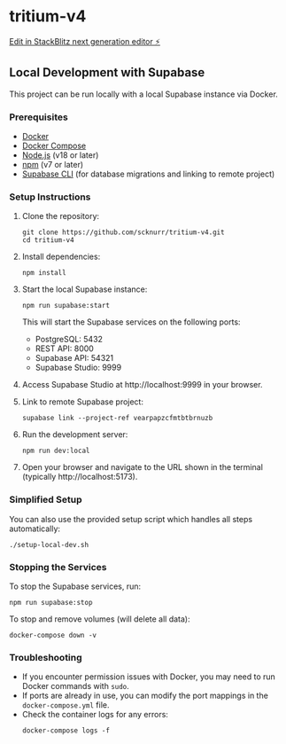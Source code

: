 # tritium-v4

[Edit in StackBlitz next generation editor ⚡️](https://stackblitz.com/~/github.com/scknurr/tritium-v4)

## Local Development with Supabase

This project can be run locally with a local Supabase instance via Docker.

### Prerequisites

- [Docker](https://docs.docker.com/get-docker/)
- [Docker Compose](https://docs.docker.com/compose/install/)
- [Node.js](https://nodejs.org/) (v18 or later)
- [npm](https://www.npmjs.com/) (v7 or later)
- [Supabase CLI](https://supabase.com/docs/guides/cli) (for database migrations and linking to remote project)

### Setup Instructions

1. Clone the repository:
   ```
   git clone https://github.com/scknurr/tritium-v4.git
   cd tritium-v4
   ```

2. Install dependencies:
   ```
   npm install
   ```

3. Start the local Supabase instance:
   ```
   npm run supabase:start
   ```
   
   This will start the Supabase services on the following ports:
   - PostgreSQL: 5432
   - REST API: 8000
   - Supabase API: 54321
   - Supabase Studio: 9999

4. Access Supabase Studio at http://localhost:9999 in your browser.

5. Link to remote Supabase project:
   ```
   supabase link --project-ref vearpapzcfmtbtbrnuzb
   ```

6. Run the development server:
   ```
   npm run dev:local
   ```

7. Open your browser and navigate to the URL shown in the terminal (typically http://localhost:5173).

### Simplified Setup

You can also use the provided setup script which handles all steps automatically:
```
./setup-local-dev.sh
```

### Stopping the Services

To stop the Supabase services, run:
```
npm run supabase:stop
```

To stop and remove volumes (will delete all data):
```
docker-compose down -v
```

### Troubleshooting

- If you encounter permission issues with Docker, you may need to run Docker commands with `sudo`.
- If ports are already in use, you can modify the port mappings in the `docker-compose.yml` file.
- Check the container logs for any errors:
  ```
  docker-compose logs -f
  ```